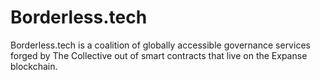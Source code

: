 # Borderless.tech
Borderless.tech is a coalition of globally accessible governance services forged by The Collective out of smart contracts that live on the Expanse blockchain.
